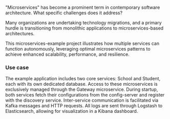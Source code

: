 
"Microservices" has become a prominent term in contemporary software architecture. What specific challenges does it address?

Many organizations are undertaking technology migrations, and a primary hurdle is transitioning from monolithic applications to microservices-based architectures.

This microservices-example project illustrates how multiple services can function autonomously, leveraging optimal microservices patterns to achieve enhanced scalability, performance, and resilience.

### Use case

The example application includes two core services: School and Student, each with its own dedicated database. Access to these microservices is exclusively managed through the Gateway microservice. During startup, both services fetch their configurations from the config-server and register with the discovery service. Inter-service communication is facilitated via Kafka messages and HTTP requests. All logs are sent through Logstash to Elasticsearch, allowing for visualization in a Kibana dashboard.